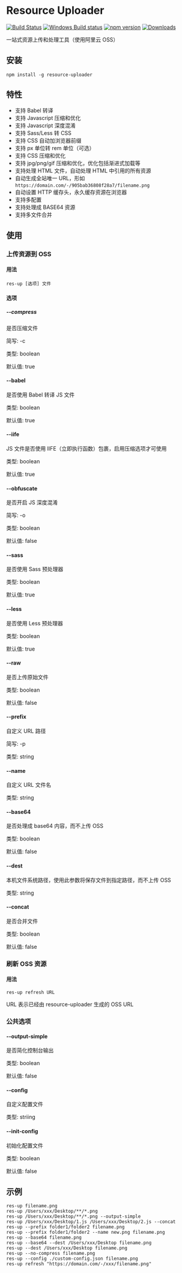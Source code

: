Resource Uploader
===============================

[![Build Status](https://circleci.com/gh/hex-ci/resource-uploader/tree/master.svg?style=shield)](https://circleci.com/gh/hex-ci/resource-uploader/tree/master) [![Windows Build status](https://ci.appveyor.com/api/projects/status/rtsoxi1ek6atyxfb?svg=true)](https://ci.appveyor.com/project/hex-ci/resource-uploader) [![npm version](https://badgen.net/npm/v/resource-uploader)](https://www.npmjs.com/package/resource-uploader) [![Downloads](https://badgen.net/npm/dt/resource-uploader)](https://www.npmjs.com/package/resource-uploader)

一站式资源上传和处理工具（使用阿里云 OSS）

## 安装

```
npm install -g resource-uploader
```

## 特性

* 支持 Babel 转译
* 支持 Javascript 压缩和优化
* 支持 Javascript 深度混淆
* 支持 Sass/Less 转 CSS
* 支持 CSS 自动加浏览器前缀
* 支持 px 单位转 rem 单位（可选）
* 支持 CSS 压缩和优化
* 支持 jpg/png/gif 压缩和优化，优化包括渐进式加载等
* 支持处理 HTML 文件，自动处理 HTML 中引用的所有资源
* 自动生成全站唯一 URL，形如 `https://domain.com/-/905bab36808f28a7/filename.png`
* 自动设置 HTTP 缓存头，永久缓存资源在浏览器
* 支持多配置
* 支持处理成 BASE64 资源
* 支持多文件合并

## 使用

### 上传资源到 OSS

#### 用法

```
res-up [选项] 文件
```

#### 选项

##### --compress

是否压缩文件

简写: -c

类型: boolean

默认值: true

#### --babel

是否使用 Babel 转译 JS 文件

类型: boolean

默认值: true

#### --iife

JS 文件是否使用 IIFE（立即执行函数）包裹，启用压缩选项才可使用

类型: boolean

默认值: true

#### --obfuscate

是否开启 JS 深度混淆

简写: -o

类型: boolean

默认值: false

#### --sass

是否使用 Sass 预处理器

类型: boolean

默认值: true

#### --less

是否使用 Less 预处理器

类型: boolean

默认值: true

#### --raw

是否上传原始文件

类型: boolean

默认值: false

#### --prefix

自定义 URL 路径

简写: -p

类型: string

#### --name

自定义 URL 文件名

类型: string

#### --base64

是否处理成 base64 内容，而不上传 OSS

类型: boolean

默认值: false

#### --dest

本机文件系统路径，使用此参数将保存文件到指定路径，而不上传 OSS

类型: string

#### --concat

是否合并文件

类型: boolean

默认值: false

### 刷新 OSS 资源

#### 用法

```
res-up refresh URL
```

URL 表示已经由 resource-uploader 生成的 OSS URL

### 公共选项

#### --output-simple

是否简化控制台输出

类型: boolean

默认值: false

#### --config

自定义配置文件

类型: striing

#### --init-config

初始化配置文件

类型: boolean

默认值: false

## 示例

```
res-up filename.png
res-up /Users/xxx/Desktop/**/*.png
res-up /Users/xxx/Desktop/**/*.png --output-simple
res-up /Users/xxx/Desktop/1.js /Users/xxx/Desktop/2.js --concat
res-up --prefix folder1/folder2 filename.png
res-up --prefix folder1/folder2 --name new.png filename.png
res-up --base64 filename.png
res-up --base64 --dest /Users/xxx/Desktop filename.png
res-up --dest /Users/xxx/Desktop filename.png
res-up --no-compress filename.png
res-up --config ./custom-config.json filename.png
res-up refresh "https://domain.com/-/xxx/filename.png"
```
